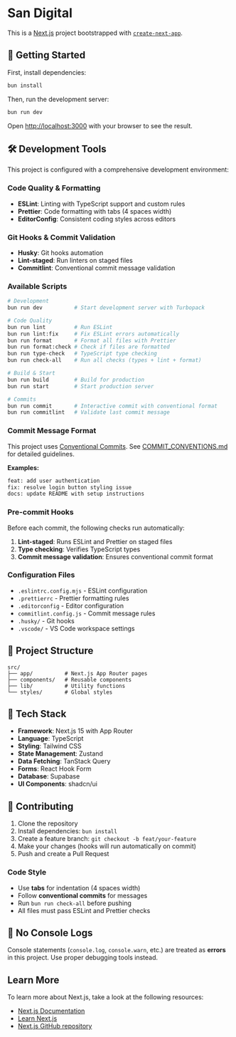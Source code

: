 # San Digital

This is a [Next.js](https://nextjs.org) project bootstrapped with [`create-next-app`](https://nextjs.org/docs/app/api-reference/cli/create-next-app).

## 🚀 Getting Started

First, install dependencies:

```bash
bun install
```

Then, run the development server:

```bash
bun run dev
```

Open [http://localhost:3000](http://localhost:3000) with your browser to see the result.

## 🛠️ Development Tools

This project is configured with a comprehensive development environment:

### Code Quality & Formatting

- **ESLint**: Linting with TypeScript support and custom rules
- **Prettier**: Code formatting with tabs (4 spaces width)
- **EditorConfig**: Consistent coding styles across editors

### Git Hooks & Commit Validation

- **Husky**: Git hooks automation
- **Lint-staged**: Run linters on staged files
- **Commitlint**: Conventional commit message validation

### Available Scripts

```bash
# Development
bun run dev          # Start development server with Turbopack

# Code Quality
bun run lint         # Run ESLint
bun run lint:fix     # Fix ESLint errors automatically
bun run format       # Format all files with Prettier
bun run format:check # Check if files are formatted
bun run type-check   # TypeScript type checking
bun run check-all    # Run all checks (types + lint + format)

# Build & Start
bun run build        # Build for production
bun run start        # Start production server

# Commits
bun run commit       # Interactive commit with conventional format
bun run commitlint   # Validate last commit message
```

### Commit Message Format

This project uses [Conventional Commits](https://www.conventionalcommits.org/). See [COMMIT_CONVENTIONS.md](./COMMIT_CONVENTIONS.md) for detailed guidelines.

**Examples:**

```bash
feat: add user authentication
fix: resolve login button styling issue
docs: update README with setup instructions
```

### Pre-commit Hooks

Before each commit, the following checks run automatically:

1. **Lint-staged**: Runs ESLint and Prettier on staged files
2. **Type checking**: Verifies TypeScript types
3. **Commit message validation**: Ensures conventional commit format

### Configuration Files

- `.eslintrc.config.mjs` - ESLint configuration
- `.prettierrc` - Prettier formatting rules
- `.editorconfig` - Editor configuration
- `commitlint.config.js` - Commit message rules
- `.husky/` - Git hooks
- `.vscode/` - VS Code workspace settings

## 📁 Project Structure

```
src/
├── app/          # Next.js App Router pages
├── components/   # Reusable components
├── lib/          # Utility functions
└── styles/       # Global styles
```

## 🎯 Tech Stack

- **Framework**: Next.js 15 with App Router
- **Language**: TypeScript
- **Styling**: Tailwind CSS
- **State Management**: Zustand
- **Data Fetching**: TanStack Query
- **Forms**: React Hook Form
- **Database**: Supabase
- **UI Components**: shadcn/ui

## 📝 Contributing

1. Clone the repository
2. Install dependencies: `bun install`
3. Create a feature branch: `git checkout -b feat/your-feature`
4. Make your changes (hooks will run automatically on commit)
5. Push and create a Pull Request

### Code Style

- Use **tabs** for indentation (4 spaces width)
- Follow **conventional commits** for messages
- Run `bun run check-all` before pushing
- All files must pass ESLint and Prettier checks

## 🚫 No Console Logs

Console statements (`console.log`, `console.warn`, etc.) are treated as **errors** in this project. Use proper debugging tools instead.

## Learn More

To learn more about Next.js, take a look at the following resources:

- [Next.js Documentation](https://nextjs.org/docs)
- [Learn Next.js](https://nextjs.org/learn)
- [Next.js GitHub repository](https://github.com/vercel/next.js)
